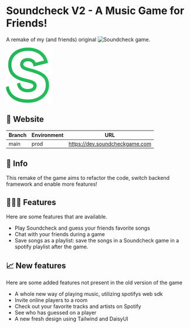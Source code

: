 # Soundcheck V2 - A Music Game for Friends!

A remake of my (and friends) original ![Soundcheck game](https://github.com/fredrikburmester/Soundcheck).

![Soundcheck Logo](https://raw.githubusercontent.com/fredrikburmester/Soundcheck/master/frontend/src/assets/soundcheck-logo.png)

## 🚀 Website

|Branch      |Environment|URL                           |
|------------|-----------|------------------------------|
|main        |prod       |https://dev.soundcheckgame.com|

## 🔎 Info

This remake of the game aims to refactor the code, switch backend framework and enable more features!

## 🧑🏻‍💻 Features
Here are some features that are available.
- Play Soundcheck and guess your friends favorite songs
- Chat with your friends during a game
- Save songs as a playlist: save the songs in a Soundcheck game in a spotify playlist after the game. 

## 📈 New features
Here are some added features not present in the old version of the game
- A whole new way of playing music, utilizing spotifys web sdk
- Invite online players to a room 
- Check out your favorite tracks and artists on Spotify
- See who has guessed on a player 
- A new fresh design using Tailwind and DaisyUI

